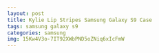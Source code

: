 ```yaml
---
layout: post
title: Kylie Lip Stripes Samsung Galaxy S9 Case
tags: samsung galaxy s9
categories: samsung
img: 15Kw4V3o-7IT92XWbPND5oZNiq6xIcFmW
---
```


